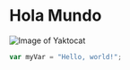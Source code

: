 # Hola Mundo

![Image of Yaktocat](https://octodex.github.com/images/yaktocat.png)


``` javascript
var myVar = "Hello, world!";
```
